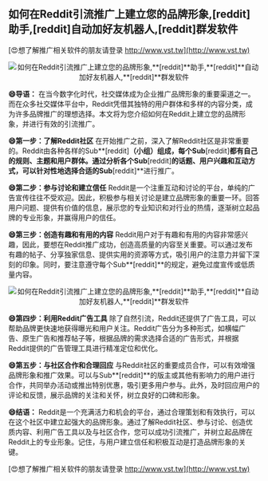 ## **如何在Reddit引流推广上建立您的品牌形象,**[reddit]**助手,**[reddit]**自动加好友机器人,**[reddit]**群发软件**

[😍想了解推广相关软件的朋友请登录 http://www.vst.tw](http://www.vst.tw)

 <center><img src="https://vst.tw/MP4/tuiguang/png/5.png" alt="如何在Reddit引流推广上建立您的品牌形象,**[reddit]**助手,**[reddit]**自动加好友机器人,**[reddit]**群发软件"></center>

**😄导语：**
在当今数字化时代，社交媒体成为企业推广品牌形象的重要渠道之一。而在众多社交媒体平台中，Reddit凭借其独特的用户群体和多样的内容分类，成为许多品牌推广的理想选择。本文将为您介绍如何在Reddit上建立您的品牌形象，并进行有效的引流推广。

**😄第一步：了解Reddit社区**
在开始推广之前，深入了解Reddit社区是非常重要的。Reddit由各种各样的Sub**[reddit]**（小组）组成，每个Sub**[reddit]**都有自己的规则、主题和用户群体。通过分析各个Sub**[reddit]**的话题、用户兴趣和互动方式，可以针对性地选择合适的Sub**[reddit]**进行推广。

**😄第二步：参与讨论和建立信任**
Reddit是一个注重互动和讨论的平台，单纯的广告宣传往往不受欢迎。因此，积极参与相关讨论是建立品牌形象的重要一环。回答用户问题、提供有价值的信息，展示您的专业知识和对行业的热情，逐渐树立起品牌的专业形象，并赢得用户的信任。

**😄第三步：创造有趣和有用的内容**
Reddit用户对于有趣和有用的内容非常感兴趣，因此，要想在Reddit推广成功，创造高质量的内容至关重要。可以通过发布有趣的帖子、分享独家信息、提供实用的资源等方式，吸引用户的注意力并留下深刻的印象。同时，要注意遵守每个Sub**[reddit]**的规定，避免过度宣传或低质量内容。

 <center><img src="https://vst.tw/MP4/tuiguang/png/1.png" alt="如何在Reddit引流推广上建立您的品牌形象,**[reddit]**助手,**[reddit]**自动加好友机器人,**[reddit]**群发软件"></center>

**😄第四步：利用Reddit广告工具**
除了自然引流，Reddit还提供了广告工具，可以帮助品牌更快速地获得曝光和用户关注。Reddit广告分为多种形式，如横幅广告、原生广告和推荐帖子等，根据品牌的需求选择合适的广告形式，并根据Reddit提供的广告管理工具进行精准定位和优化。

**😄第五步：与社区合作和合理回应**
与Reddit社区的重要成员合作，可以有效增强品牌形象和推广效果。可以与Sub**[reddit]**的版主或其他有影响力的用户进行合作，共同举办活动或推出特别优惠，吸引更多用户参与。此外，及时回应用户的评论和反馈，展示品牌的关注和关怀，树立良好的口碑和形象。

**😄结语：**
Reddit是一个充满活力和机会的平台，通过合理策划和有效执行，可以在这个社区中建立起强大的品牌形象。通过了解Reddit社区、参与讨论、创造优质内容、利用广告工具以及与社区合作，您可以成功引流推广，并树立起品牌在Reddit上的专业形象。记住，与用户建立信任和积极互动是打造品牌形象的关键。

[😍想了解推广相关软件的朋友请登录 http://www.vst.tw](http://www.vst.tw)



